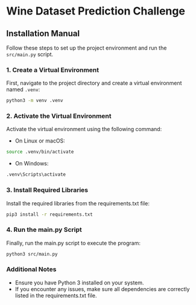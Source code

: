 # Wine Dataset Prediction Challenge

## Installation Manual

Follow these steps to set up the project environment and run the `src/main.py` script.

### 1. Create a Virtual Environment

First, navigate to the project directory and create a virtual environment named `.venv`:

```sh
python3 -m venv .venv
```

### 2. Activate the Virtual Environment

Activate the virtual environment using the following command:

- On Linux or macOS:

```sh
source .venv/bin/activate
```

- On Windows:

```sh
.venv\Scripts\activate
```

### 3. Install Required Libraries

Install the required libraries from the requirements.txt file:

```sh
pip3 install -r requirements.txt
```

### 4. Run the main.py Script

Finally, run the main.py script to execute the program:

```sh
python3 src/main.py
```

### Additional Notes

- Ensure you have Python 3 installed on your system.
- If you encounter any issues, make sure all dependencies are correctly listed in the requirements.txt file.
